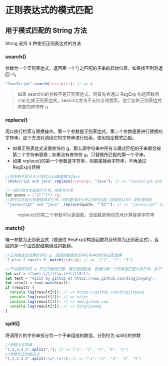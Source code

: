 # 正则表达式的模式匹配

## 用于模式匹配的 String 方法

String 支持 4 种使用正则表达式的方法

### search()

参数为一个正则表达式，返回第一个与之匹配的子串的起始位置，如果找不到则返回 -1。

```javascript
"JavaScript".search(/script/i); // => 4
```

> 如果 search()的参数不是正则表达式，则首先会通过 RegExp 构造函数将它转化成正则表达式，search()方法不支持全局搜索，他会忽略正则表达式参数的修饰符 g

### replace()

用以执行检索与替换操作。第一个参数是正则表达式，第二个参数是要进行替换的字符串。这个方法对调用它的字符串进行检索，使用指定模式匹配。

- 如果正则表达式设置修饰符 g，那么源字符串中所有与模式匹配的子串都会被第二个字符串替换；如果没有修饰符 g，只替换所匹配的第一个子串。
- 如果 replace()的第一个参数是字符串，则直接搜索字符串，不再通过 RegExp()转换

```javascript
//将所有不区分大小写的java都替换为Java
"JAVAscript and java".replace(/java/gi, "Java"); // => "Javascript and Java"

//一段引用文本起始于引号，结束与引号
let quote = /"([^"]*)"/g;
//用中文半角引号替换英文引号，同时要保持引号之间的内容（存储在$1中）没有被修改
`"javascript" and "java"`.replace(quote, "”$1“"); // => ”javascript“ and ”java“
```

> replace()的第二个参数可以是函数，该函数能够动态地计算替换字符串

### match()

唯一参数为正则表达式（或通过 RegExp()构造函数将及转换为正则表达式），返回的是一个由匹配结果组成的数组。

```javascript
//正则表达式设置修饰符 g，返回的数组包含字符串中的所有匹配结果
`1 plus 2 equals 3`.match(/\d+/g); // =>  ["1", "2", "3"]

//不设置修饰符 g 不进行全局匹配，但任返回数组：数组的第一个元素是匹配的字符串，余下的元素是正则表达式中用圆括号括起来的子表达式
let url = /(\w+):\/\/([\w.]+)\/(\S*)/;
let text = "Visit my github at https://www.github.com/dingjinyang";
let result = text.match(url);
if (result) {
  console.log(result[0]); // => https://github.com/dingjinyang
  console.log(result[1]); // => https
  console.log(result[2]); // => www.github.com
  console.log(result[3]); // => dingjinyang
}
```

### split()

将调用它的字符串拆分为一个子串组成的数组，分割符为 split()的参数

```javascript
//参数为字符串
"1,2,3,4,5".split(","); // => ["1", "2", "3", "4", "5"]
//参数为正则表达式
"1,2,3,4,5".split(/\s*,\s*/); // => ["1", "2", "3", "4", "5"]
```
